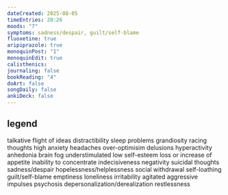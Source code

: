```yaml
---
dateCreated: 2025-08-05
timeEntries: 20:26
moods: "7"
symptoms: sadness/despair, guilt/self-blame
fluoxetine: true
aripiprazole: true
monoquinPost: "1"
monoquinEdit: true
calisthenics: 
journaling: false
bookReading: "4"
doArt: false
songDaily: false
ankiDeck: false
---
```

## legend
talkative
flight of ideas
distractibility
sleep problems
grandiosity
racing thoughts
high anxiety
headaches
over-optimisim
delusions
hyperactivity
anhedonia
brain fog
understimulated
low self-esteem
loss or increase of appetite
inability to concentrate
indecisiveness
negativity
suicidal thoughts
sadness/despair
hopelessness/helplessness
social withdrawal
self-loathing
guilt/self-blame
emptiness
loneliness
irritability
agitated
aggressive impulses
psychosis
depersonalization/derealization
restlessness